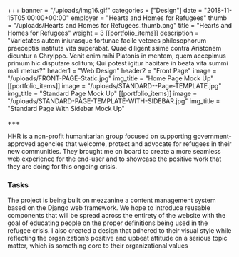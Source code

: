 +++
banner = "/uploads/img16.gif"
categories = ["Design"]
date = "2018-11-15T05:00:00+00:00"
employer = "Hearts and Homes for Refugees"
thumb = "/uploads/Hearts and Homes for Refugees_thumb.png"
title = "Hearts and Homes for Refugees"
weight = 3
[[portfolio_items]]
description = "Varietates autem iniurasque fortunae facile veteres philosophorum praeceptis instituta vita superabat. Quae diligentissime contra Aristonem dicuntur a Chryippo. Venit enim mihi Platonis in mentem, quem accepimus primum hic disputare solitum; Qui potest igitur habitare in beata vita summi mali metus?"
header1 = "Web Design"
header2 = "Front Page"
image = "/uploads/FRONT-PAGE-Static.jpg"
img_title = "Home Page Mock Up"
[[portfolio_items]]
image = "/uploads/STANDARD--Page-TEMPLATE.jpg"
img_title = "Standard Page Mock Up"
[[portfolio_items]]
image = "/uploads/STANDARD-PAGE-TEMPLATE-WITH-SIDEBAR.jpg"
img_title = "Standard Page With Sidebar Mock Up"

+++

HHR is a non-profit humanitarian group focused on supporting government-approved agencies that welcome, protect and advocate for refugees in their new communities. They brought me on board to create a more seamless web experience for the end-user and to showcase the positive work that they are doing for this ongoing crisis. 

### Tasks

The project is being built on mezzanine a content management system based on the Django web framework. We hope to introduce reusable components that will be spread across the entirety of the website with the goal of educating people on the proper definitions being used in the refugee crisis. I also created a design that adhered to their visual style while reflecting the organization’s positive and upbeat attitude on a serious topic matter, which is something core to their organizational values

